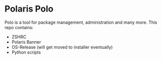 # Polaris Polo

Polo is a tool for package management, administration and many more. This repo contains:

- ZSHRC
- Polaris Banner
- OS-Release (will get moved to installer eventually)
- Python scripts
